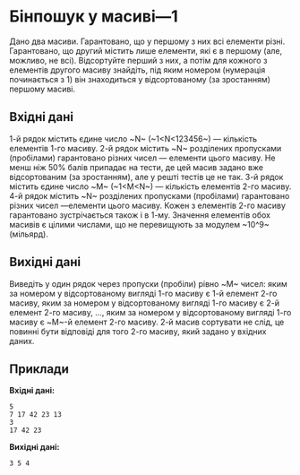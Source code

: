 ﻿# Бінпошук у масиві—1

Дано два масиви. Гарантовано, що у першому з них всі елементи різні. Гарантовано, що другий містить лише елементи, які є в першому (але, можливо, не всі). Відсортуйте перший з них, а потім для кожного з елементів другого масиву знайдіть, під яким номером (нумерація починається з 1) він знаходиться у відсортованому (за зростанням) першому масиві.

## Вхідні дані
1-й рядок містить єдине число ~N~ (~1<N<123456~) — кількість елементів 1-го масиву. 2-й рядок містить ~N~ розділених пропусками (пробілами) гарантовано різних чисел — елементи цього масиву. Не менш ніж 50% балів припадає на тести, де цей масив задано вже відсортованим (за зростанням), але у решті тестів це не так.
3-й рядок містить єдине число ~M~ (~1<M<N~) — кількість елементів 2-го масиву. 4-й рядок містить ~N~ розділених пропусками (пробілами) гарантовано різних чисел —елементи цього масиву. Кожен з елементів 2-го масиву гарантовано зустрічається також і в 1-му.
Значення елементів обох масивів є цілими числами, що не перевищують за модулем ~10^9~ (мільярд).

## Вихідні дані
Виведіть у один рядок через пропуски (пробіли) рівно ~M~ чисел: яким за номером у відсортованому вигляді 1-го масиву є 1-й елемент 2-го масиву, яким за номером у відсортованому вигляді 1-го масиву є 2-й елемент 2-го масиву, ..., яким за номером у відсортованому вигляді 1-го масиву є ~M~-й елемент 2-го масиву. 2-й масив сортувати не слід, це повинні бути відповіді для того 2-го масиву, який задано у вхідних даних.

## Приклади
**Вхідні дані:**
```
5
7 17 42 23 13
3
17 42 23
```

**Вихідні дані:**
```
3 5 4 
```
